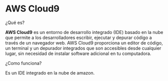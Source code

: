 # AWS Cloud9

¿Qué es?

**AWS Cloud9** es un entorno de desarrollo integrado (IDE) basado en la nube que permite a los desarrolladores escribir, ejecutar y depurar código a través de un navegador web. AWS Cloud9 proporciona un editor de código, un terminal y un depurador integrados que son accesibles desde cualquier lugar, sin necesidad de instalar software adicional en tu computadora.

¿Como funciona?

Es un IDE integrado en la nube de amazon.